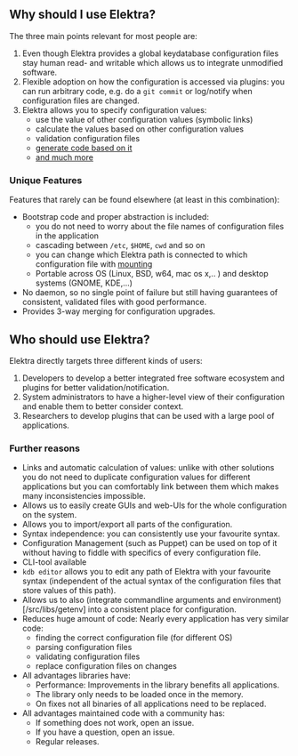 ## Why should I use Elektra? ##

The three main points relevant for most people are:

1. Even though Elektra provides a global keydatabase
   configuration files stay human read- and writable
   which allows us to integrate unmodified software.
2. Flexible adoption on how the configuration is accessed
   via plugins: you can run arbitrary code, e.g. do a
   `git commit` or log/notify when configuration files
   are changed.
3. Elektra allows you to specify configuration values:
   - use the value of other configuration values (symbolic links)
   - calculate the values based on other configuration values
   - validation configuration files
   - [generate code based on it](/src/tools/gen)
   - [and much more](/src/plugins/README.md)



### Unique Features ###

Features that rarely can be found elsewhere (at least in this combination):

- Bootstrap code and proper abstraction is included:
  - you do not need to worry about the file names of configuration files
    in the application
  - cascading between `/etc`, `$HOME`, `cwd` and so on
  - you can change which Elektra path is connected to which configuration
    file with [mounting](/doc/help/elektra-mounting.md)
  - Portable across OS (Linux, BSD, w64, mac os x,.. ) and desktop systems (GNOME, KDE,...)
- No daemon, so no single point of failure but still having guarantees of consistent,
  validated files with good performance.
- Provides 3-way merging for configuration upgrades.



## Who should use Elektra? ##

Elektra directly targets three different kinds of users:

1. Developers to develop a better integrated free software ecosystem and
   plugins for better validation/notification.
2. System administrators to have a higher-level view of their configuration
   and enable them to better consider context.
3. Researchers to develop plugins that can be used with a large pool of
   applications.



### Further reasons ###

- Links and automatic calculation of values:
   unlike with other solutions you do not need to duplicate
   configuration values for different applications but
   you can comfortably link between them which makes
   many inconsistencies impossible.
- Allows us to easily create GUIs and web-UIs for the whole configuration
  on the system.
- Allows you to import/export all parts of the configuration.
- Syntax independence: you can consistently use your favourite syntax.
- Configuration Management (such as Puppet) can be used on top of it
  without having to fiddle with specifics of every configuration file.
- CLI-tool available
- `kdb editor` allows you to edit any path of Elektra with your favourite
  syntax (independent of the actual syntax of the configuration files
  that store values of this path).
- Allows us to also (integrate commandline arguments and environment)[/src/libs/getenv]
  into a consistent place for configuration.
- Reduces huge amount of code: Nearly every application has very similar code:
  - finding the correct configuration file (for different OS)
  - parsing configuration files
  - validating configuration files
  - replace configuration files on changes
- All advantages libraries have:
  - Performance: Improvements in the library benefits all applications.
  - The library only needs to be loaded once in the memory.
  - On fixes not all binaries of all applications need to be replaced.
- All advantages maintained code with a community has:
  - If something does not work, open an issue.
  - If you have a question, open an issue.
  - Regular releases.
